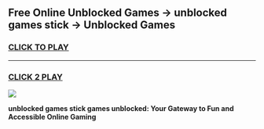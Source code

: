 
## Free Online Unblocked Games → unblocked games stick → Unblocked Games
<h3>
<a href="https://premium.freeplayer.one?title=unblocked_games_stick&ref=21F">CLICK TO PLAY</a></h3>
<hr>

<h3>
<a href="https://premium.freeplayer.one?title=unblocked_games_stick&ref=21F">CLICK 2 PLAY</a>
  
</h3>

<a href="https://premium.freeplayer.one?title=unblocked_games_stick&ref=21F/"><img src="https://clearcache.store/games.png"></a>


**unblocked games stick games unblocked: Your Gateway to Fun and Accessible Online Gaming**
